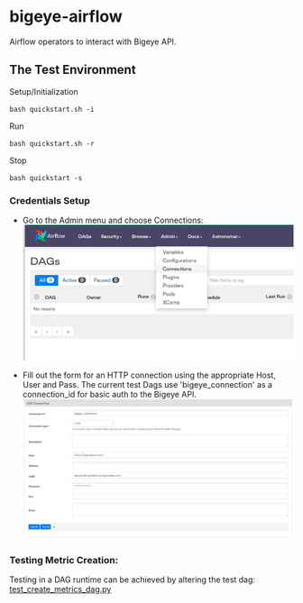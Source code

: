 # bigeye-airflow
Airflow operators to interact with Bigeye API.

## The Test Environment
Setup/Initialization
```shell
bash quickstart.sh -i
```
Run
```shell
bash quickstart.sh -r
```
Stop
```shell
bash quickstart -s
```

### Credentials Setup
* Go to the Admin menu and choose Connections:
    ![Admin Menu - Connections](docs/images/astronomer_connections_1.png "Admin Menu - Connections")  

* Fill out the form for an HTTP connection using the appropriate Host, User and Pass. The current test Dags use 
'bigeye_connection' as a connection_id for basic auth to the Bigeye API.
    ![Admin Menu - Connections](docs/images/astronomer_connections_2.png "Admin Menu - Connections") 

### Testing Metric Creation:  
Testing in a DAG runtime can be achieved by altering the test dag: 
[test_create_metrics_dag.py](https://github.com/bigeyedata/bigeye-airflow/blob/main/astro/dags/test_create_metrics_dag.py)
